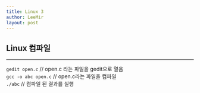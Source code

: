 ```yaml
---
title: Linux 3
author: LeeMir
layout: post
---
```


## Linux 컴파일
- - -
`gedit open.c` // open.c 라는 파일을 gedit으로 열음 <br>
`gcc -o abc open.c` // open.c라는 파일을 컴파일 <br>
`./abc` // 컴파일 된 결과를 실행